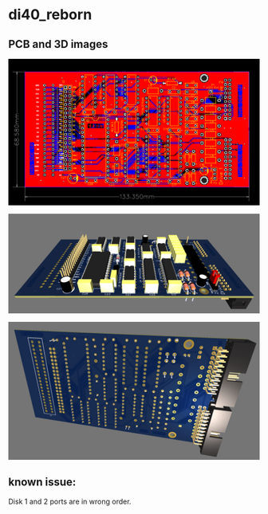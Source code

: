 # di40_reborn

## PCB and 3D images

![DI-40 reborn](pictures/PCB_2019-11%20Final%20Final_2022-02-09.png)

![3D view front](pictures/3d_view_front.png)

![3D view back](pictures/3d_view_back.png)

## known issue:
Disk 1 and 2 ports are in wrong order.
